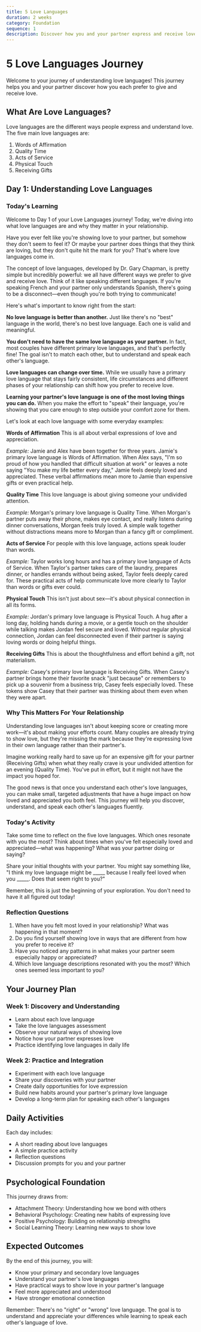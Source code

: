 ```yaml
---
title: 5 Love Languages
duration: 2 weeks
category: Foundation
sequence: 1
description: Discover how you and your partner express and receive love
---
```


# 5 Love Languages Journey

Welcome to your journey of understanding love languages! This journey helps you and your partner discover how you each prefer to give and receive love.

## What Are Love Languages?

Love languages are the different ways people express and understand love. The five main love languages are:
1. Words of Affirmation
2. Quality Time
3. Acts of Service
4. Physical Touch
5. Receiving Gifts

## Day 1: Understanding Love Languages

### Today's Learning

Welcome to Day 1 of your Love Languages journey! Today, we're diving into what love languages are and why they matter in your relationship.

Have you ever felt like you're showing love to your partner, but somehow they don't seem to feel it? Or maybe your partner does things that they think are loving, but they don't quite hit the mark for you? That's where love languages come in.

The concept of love languages, developed by Dr. Gary Chapman, is pretty simple but incredibly powerful: we all have different ways we prefer to give and receive love. Think of it like speaking different languages. If you're speaking French and your partner only understands Spanish, there's going to be a disconnect—even though you're both trying to communicate!

Here's what's important to know right from the start:

**No love language is better than another.** Just like there's no "best" language in the world, there's no best love language. Each one is valid and meaningful.

**You don't need to have the same love language as your partner.** In fact, most couples have different primary love languages, and that's perfectly fine! The goal isn't to match each other, but to understand and speak each other's language.

**Love languages can change over time.** While we usually have a primary love language that stays fairly consistent, life circumstances and different phases of your relationship can shift how you prefer to receive love.

**Learning your partner's love language is one of the most loving things you can do.** When you make the effort to "speak" their language, you're showing that you care enough to step outside your comfort zone for them.

Let's look at each love language with some everyday examples:

**Words of Affirmation**
This is all about verbal expressions of love and appreciation. 

*Example:* Jamie and Alex have been together for three years. Jamie's primary love language is Words of Affirmation. When Alex says, "I'm so proud of how you handled that difficult situation at work" or leaves a note saying "You make my life better every day," Jamie feels deeply loved and appreciated. These verbal affirmations mean more to Jamie than expensive gifts or even practical help.

**Quality Time**
This love language is about giving someone your undivided attention.

*Example:* Morgan's primary love language is Quality Time. When Morgan's partner puts away their phone, makes eye contact, and really listens during dinner conversations, Morgan feels truly loved. A simple walk together without distractions means more to Morgan than a fancy gift or compliment.

**Acts of Service**
For people with this love language, actions speak louder than words.

*Example:* Taylor works long hours and has a primary love language of Acts of Service. When Taylor's partner takes care of the laundry, prepares dinner, or handles errands without being asked, Taylor feels deeply cared for. These practical acts of help communicate love more clearly to Taylor than words or gifts ever could.

**Physical Touch**
This isn't just about sex—it's about physical connection in all its forms.

*Example:* Jordan's primary love language is Physical Touch. A hug after a long day, holding hands during a movie, or a gentle touch on the shoulder while talking makes Jordan feel secure and loved. Without regular physical connection, Jordan can feel disconnected even if their partner is saying loving words or doing helpful things.

**Receiving Gifts**
This is about the thoughtfulness and effort behind a gift, not materialism.

*Example:* Casey's primary love language is Receiving Gifts. When Casey's partner brings home their favorite snack "just because" or remembers to pick up a souvenir from a business trip, Casey feels especially loved. These tokens show Casey that their partner was thinking about them even when they were apart.

### Why This Matters For Your Relationship

Understanding love languages isn't about keeping score or creating more work—it's about making your efforts count. Many couples are already trying to show love, but they're missing the mark because they're expressing love in their own language rather than their partner's.

Imagine working really hard to save up for an expensive gift for your partner (Receiving Gifts) when what they really crave is your undivided attention for an evening (Quality Time). You've put in effort, but it might not have the impact you hoped for.

The good news is that once you understand each other's love languages, you can make small, targeted adjustments that have a huge impact on how loved and appreciated you both feel. This journey will help you discover, understand, and speak each other's languages fluently.

### Today's Activity

Take some time to reflect on the five love languages. Which ones resonate with you the most? Think about times when you've felt especially loved and appreciated—what was happening? What was your partner doing or saying?

Share your initial thoughts with your partner. You might say something like, "I think my love language might be _____ because I really feel loved when you _____. Does that seem right to you?"

Remember, this is just the beginning of your exploration. You don't need to have it all figured out today!

### Reflection Questions

1. When have you felt most loved in your relationship? What was happening in that moment?
2. Do you find yourself showing love in ways that are different from how you prefer to receive it?
3. Have you noticed any patterns in what makes your partner seem especially happy or appreciated?
4. Which love language descriptions resonated with you the most? Which ones seemed less important to you?

## Your Journey Plan

### Week 1: Discovery and Understanding
- Learn about each love language
- Take the love languages assessment
- Observe your natural ways of showing love
- Notice how your partner expresses love
- Practice identifying love languages in daily life

### Week 2: Practice and Integration
- Experiment with each love language
- Share your discoveries with your partner
- Create daily opportunities for love expression
- Build new habits around your partner's primary love language
- Develop a long-term plan for speaking each other's languages

## Daily Activities

Each day includes:
- A short reading about love languages
- A simple practice activity
- Reflection questions
- Discussion prompts for you and your partner

## Psychological Foundation

This journey draws from:
- Attachment Theory: Understanding how we bond with others
- Behavioral Psychology: Creating new habits of expressing love
- Positive Psychology: Building on relationship strengths
- Social Learning Theory: Learning new ways to show love

## Expected Outcomes

By the end of this journey, you will:
- Know your primary and secondary love languages
- Understand your partner's love languages
- Have practical ways to show love in your partner's language
- Feel more appreciated and understood
- Have stronger emotional connection

Remember: There's no "right" or "wrong" love language. The goal is to understand and appreciate your differences while learning to speak each other's language of love. 